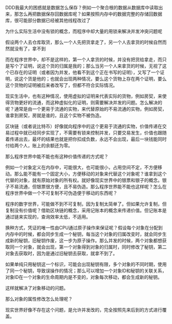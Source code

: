 DDD我最大的困惑就是数据怎么保存？例如一个聚合根的数据从数据库中读取出来，那怎么再把数据保存回数据库呢？如果按照内存中的数据完整的存储回数据库，很可能部分数据已经被其他线程改过了



为什么实际生活中没有锁的概念，而程序中却大量的用锁来解决并发冲突问题呢

假设两个人去仓库取货，那么一个人先把货拿走了，另一个人去拿货的时候自然而然就没有了，拿不到

而在程序世界中，却不是这样的，第一个人拿货的时候，并没有把货给拿走，而只是写个了证明，说这个货的归属是我的；那么当另一个人来拿货的时候，无视了这个已存在的证明（或者因为并发，他看不到这个正在书写的证明），又写了一个证明，说这个货是他的；也就会出现两种情况，要么这个货物上存在两个证明，要么这个货物的证明被后来者改写了，但都不符合实际情况。

现实生活中，也有这种情况，使用虚拟的证明来代表实际的货物，例如房契，来使得货物更好的流通，而这种虚拟化的证明，则需要解决并发的问题。怎么解决的呢？通常是由一个更易于流通的实物，来代替原始的不易流通的实物，例如房契，谁拿到房契，房就是谁的，且这个实物不被伪造。

区块链（或者说比特币）好像就向程序中的这个更易于流通的实物，价值传递在交易过程中就已经同步实现了，不需要有锁来控制并发，只要交易发生，价值也跟随着传递出去，最坏的结果也就是把你扣成负数，永远不会出现，最后一块钱能同时付给两个人，账上的余额还为零。

那么程序世界中能不能也有这种价值传递的方式呢？

例如一个对象定义在内存中，可能很大，也可能很小，占用空间不定，不方便移动。那么能不能有一个固定大小，方便移动的对象来代替这个对象呢？谁拿到这个代替的对象，就有原始对象的所有权。就好像现实世界中的银票和银子的概念。银子不易流通，但银票很方便，且不易伪造。那么程序世界能不能也这样呢？怎么在程序世界中做一个不可复制不可伪造便于移动的东西呢？

程序的数字世界，可能做不到不可复制，因为复制太简单了。但如果允许复制，但复制没有价值呢？借助区块链的概念，采用记账本的概念来传递价值。但记账本是通过链来实现的，查询效率太低，不适用。

换种方式，凭证的唯一性由CPU通过原子操作来保证呢？假设每个对象在分配到内存中的时候，都会同步生成一个秘钥，每当这个对象的归属改变时，就会同步生成新的秘钥，旧秘钥作废，这一步为原子操作。那么并发的时候，两个对象都想获取同一个对象，就会出现，第一个对象得到对象的归属时，同时修改了秘钥，第二对象去获取时，因为是通过旧秘钥去获取，就拿不到了。

如果单纯只用秘钥这一个标识，可能会出现秘钥有限，多个对象的不同时期，使用了同一个秘钥，导致误操作的情况；那么可以增加一个对象ID和秘钥的关联关系，对象ID在一个对象的生命周期内是不变的，对象每次移动，都会生成新的秘钥。

这样就解决了对象移动的问题。

那么对象的属性修改怎么处理呢？

现实世界好像不存在这个问题，是允许并发改的，完全按照先来后到的方式进行覆盖。